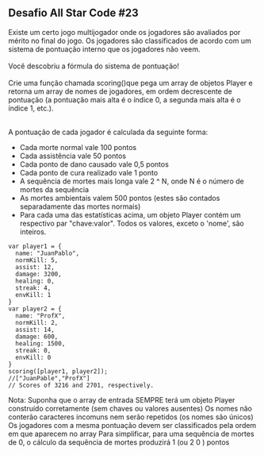 ## **Desafio All Star Code #23**

Existe um certo jogo multijogador onde os jogadores são avaliados por mérito no final do jogo. Os jogadores são classificados de acordo com um sistema de pontuação interno que os jogadores não veem.
<br><br>
Você descobriu a fórmula do sistema de pontuação!
<br><br>
Crie uma função chamada scoring()que pega um array de objetos Player e retorna um array de nomes de jogadores, em ordem decrescente de pontuação (a pontuação mais alta é o índice 0, a segunda mais alta é o índice 1, etc.).<br><br>

A pontuação de cada jogador é calculada da seguinte forma:<br>

* Cada morte normal vale 100 pontos
* Cada assistência vale 50 pontos
* Cada ponto de dano causado vale 0,5 pontos
* Cada ponto de cura realizado vale 1 ponto
* A sequência de mortes mais longa vale 2 ^ N, onde N é o número de mortes da sequência
* As mortes ambientais valem 500 pontos (estes são contados separadamente das mortes normais)
* Para cada uma das estatísticas acima, um objeto Player contém um respectivo par "chave:valor". Todos os valores, exceto o 'nome', são inteiros.

```
var player1 = {
  name: "JuanPablo",
  normKill: 5,
  assist: 12,
  damage: 3200,
  healing: 0,
  streak: 4,
  envKill: 1
}
var player2 = {
  name: "ProfX",
  normKill: 2,
  assist: 14,
  damage: 600,
  healing: 1500,
  streak: 0,
  envKill: 0
}
scoring([player1, player2]); 
//["JuanPable","ProfX"]
// Scores of 3216 and 2701, respectively.
```

Nota:
Suponha que o array de entrada SEMPRE terá um objeto Player construído corretamente (sem chaves ou valores ausentes)
Os nomes não conterão caracteres incomuns nem serão repetidos (os nomes são únicos)
Os jogadores com a mesma pontuação devem ser classificados pela ordem em que aparecem no array
Para simplificar, para uma sequência de mortes de 0, o cálculo da sequência de mortes produzirá 1 (ou 2 0 ) pontos
